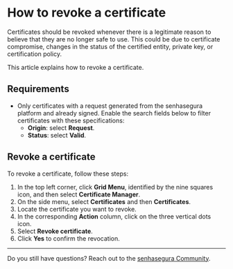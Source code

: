 # How to revoke a certificate

Certificates should be revoked whenever there is a legitimate reason to believe that they are no longer safe to use. This could be due to certificate compromise, changes in the status of the certified entity, private key, or certification policy.

This article explains how to revoke a certificate.

## Requirements

* Only certificates with a request generated from the senhasegura platform and already signed. Enable the search fields below to filter certificates with these specifications:
    * **Origin**: select **Request**.
    * **Status**: select **Valid**.

## Revoke a certificate
To revoke a certificate, follow these steps:

1. In the top left corner, click **Grid Menu**, identified by the nine squares icon, and then select **Certificate Manager**.
2. On the side menu, select **Certificates** and then **Certificates**.
3. Locate the certificate you want to revoke.
4. In the corresponding **Action** column, click on the three vertical dots icon.
5. Select **Revoke certificate**.
6. Click **Yes** to confirm the revocation.
***
Do you still have questions? Reach out to the [senhasegura Community](https://community.senhasegura.io/).
